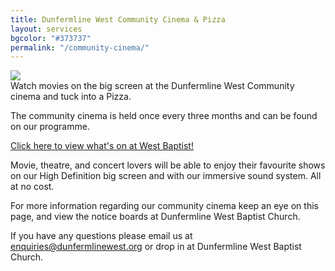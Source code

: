 ```yaml
---
title: Dunfermline West Community Cinema & Pizza
layout: services
bgcolor: "#373737"
permalink: "/community-cinema/"
---
```


<div class="col-sm-4">
<img src='{{ site.url }}/assets/img/icons/communitycinemaicon.jpg' class='img-responsive' />	
</div>
<div class="col-sm-8 text-normal">
Watch movies on the big screen at the Dunfermline West Community cinema and tuck into a Pizza.

The community cinema is held once every three months and can be found on our programme. 

<div class="text-center mt-4">
<a class="btn btn-xl btn-primary mt-4" href='{{ site.url }}/winter-events'>
  Click here to view what's on at West Baptist!
</a>
</div>


Movie, theatre, and concert lovers will be able to enjoy their favourite shows on our High Definition big screen and with our immersive sound system. All at no cost.

For more information regarding our community cinema keep an eye on this page, and view the notice boards at Dunfermline West Baptist Church.

If you have any questions please email us at <a href='mailto:enquiries@dunfermlinewest.org?subject=kidzclub'>enquiries@dunfermlinewest.org</a> or drop in at Dunfermline West Baptist Church.
</div>